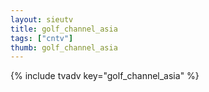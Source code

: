 ```yaml
--- 
layout: sieutv
title: golf_channel_asia
tags: ["cntv"]
thumb: golf_channel_asia
---
```

{% include tvadv key="golf_channel_asia" %}
